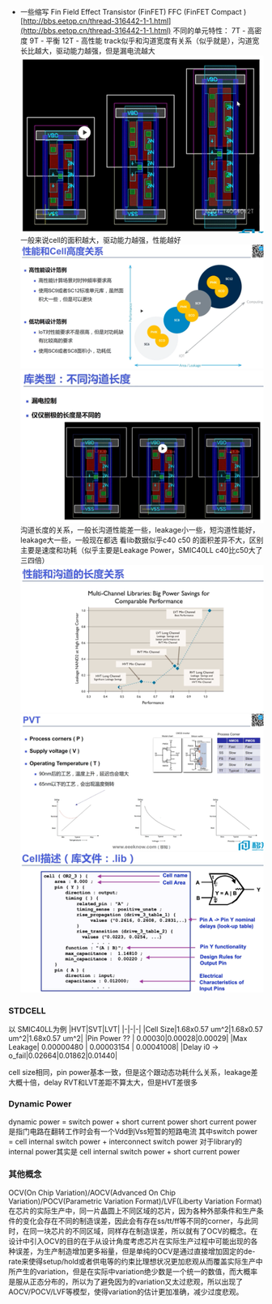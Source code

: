 * 一些缩写
Fin Field Effect Transistor (FinFET)
FFC (FinFET Compact )
[http://bbs.eetop.cn/thread-316442-1-1.html](http://bbs.eetop.cn/thread-316442-1-1.html)
不同的单元特性：
7T - 高密度
9T - 平衡
12T - 高性能
track似乎和沟道宽度有关系（似乎就是），沟道宽长比越大，驱动能力越强，但是漏电流越大
![](后端.assets\23495115-1b24279e917cb892.png)
一般来说cell的面积越大，驱动能力越强，性能越好
![](后端.assets\23495115-b079f6bed5b0a214.png)
![](后端.assets\23495115-f8705dff571a9831.png)
沟道长度的关系，一般长沟道性能差一些，leakage小一些，短沟道性能好，leakage大一些，一般现在都选
看lib数据似乎c40 c50 的面积差异不大，区别主要是速度和功耗（似乎主要是Leakage Power，SMIC40LL c40比c50大了三四倍）
![](后端.assets\23495115-89cdc9b12d81160d.png)
![](后端.assets\23495115-1cb3e970f32f2789.png)
![](后端.assets\23495115-a9410d318505433f.png)

### STDCELL
以 SMIC40LL为例
|HVT|SVT|LVT|
|-|-|-|
|Cell Size|1.68x0.57 um^2|1.68x0.57 um^2|1.68x0.57 um^2|
|Pin Power ?? | 0.00030|0.00028|0.00029|
|Max Leakage| 0.00000480 | 0.00003154 | 0.00041008|
|Delay i0 -> o_fail|0.02664|0.01862|0.01440|

cell size相同，pin power基本一致，但是这个跟动态功耗什么关系，leakage差大概十倍，delay RVT和LVT差距不算太大，但是HVT差很多

### Dynamic Power
dynamic power = switch power + short current power
short current power是指门电路在翻转工作时会有一个Vdd到Vss短暂的短路电流
其中switch power = cell internal switch power + interconnect switch power
对于library的internal power其实是 cell internal switch power + short current power


### 其他概念
OCV(On Chip Variation)/AOCV(Advanced On Chip Variation)/POCV(Parametric Variation Format)/LVF(Liberty Variation Format)
在芯片的实际生产中，同一片晶圆上不同区域的芯片，因为各种外部条件和生产条件的变化会存在不同的制造误差，因此会有存在ss/tt/ff等不同的corner，与此同时，在同一块芯片的不同区域，同样存在制造误差，所以就有了OCV的概念。在设计中引入OCV的目的在于从设计角度考虑芯片在实际生产过程中可能出现的各种误差，为生产制造增加更多裕量，但是单纯的OCV是通过直接增加固定的de-rate来使得setup/hold或者供电等的约束比理想状况更加悲观从而覆盖实际生产中所产生的variation，但是在实际中variation绝少数是一个统一的数值，而大概率是服从正态分布的，所以为了避免因为的variation又太过悲观，所以出现了AOCV/POCV/LVF等模型，使得variation的估计更加准确，减少过度悲观。
